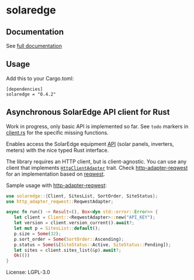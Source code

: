 # solaredge

## Documentation

See [full documentation](https://docs.rs/solaredge)

## Usage

Add this to your Cargo.toml:
```
[dependencies]
solaredge = "0.4.2"
```

## Asynchronous SolarEdge API client for Rust

Work in progress, only basic API is implemented so far. See `todo` markers in
[client.rs](https://github.com/twistedfall/solaredge/blob/master/solaredge/src/client.rs) for
the specific missing functions.

Enables access the SolarEdge equipment [API](https://www.solaredge.com/sites/default/files/se_monitoring_api.pdf)
(solar panels, inverters, meters) with the nice typed Rust interface.

The library requires an HTTP client, but is client-agnostic. You can use any client that implements
[`HttpClientAdapter`](https://docs.rs/http-adapter/*/http_adapter/trait.HttpClientAdapter.html) trait.
Check [http-adapter-reqwest](https://crates.io/crates/http-adapter-reqwest) for an implementation based
on [reqwest](https://crates.io/crates/reqwest).

Sample usage with [http-adapter-reqwest](https://crates.io/crates/http-adapter-reqwest):
```rust
use solaredge::{Client, SitesList, SortOrder, SiteStatus};
use http_adapter_reqwest::ReqwestAdapter;

async fn run() -> Result<(), Box<dyn std::error::Error>> {
   let client = Client::<ReqwestAdapter>::new("API_KEY");
   let version = client.version_current().await?;
   let mut p = SitesList::default();
   p.size = Some(32);
   p.sort_order = Some(SortOrder::Ascending);
   p.status = Some(&[SiteStatus::Active, SiteStatus::Pending]);
   let sites = client.sites_list(&p).await?;
   Ok(())
}
```

License: LGPL-3.0
